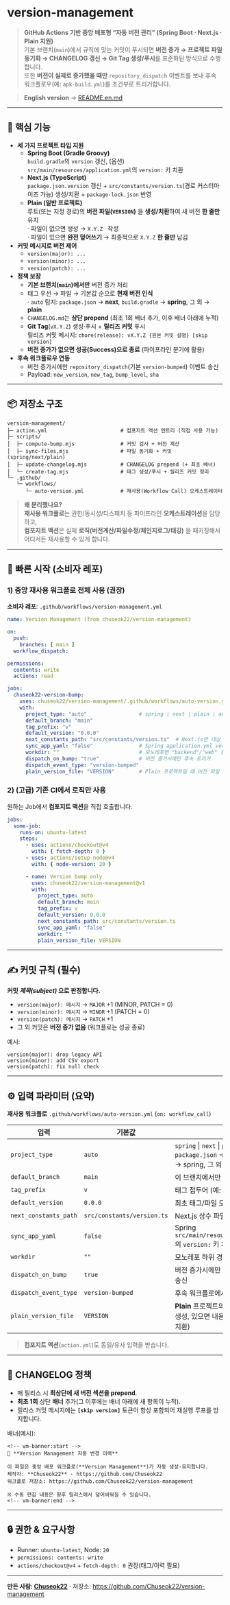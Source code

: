 # version-management

> **GitHub Actions 기반 중앙 배포형 “자동 버전 관리” (Spring Boot · Next.js · Plain 지원)**  
> 기본 브랜치(`main`)에서 규칙에 맞는 커밋이 푸시되면 **버전 증가 → 프로젝트 파일 동기화 → CHANGELOG 갱신 → Git Tag 생성/푸시**를 표준화된 방식으로 수행합니다.  
> 또한 **버전이 실제로 증가했을 때만** `repository_dispatch` 이벤트를 보내 후속 워크플로우(예: `apk-build.yml`)를 조건부로 트리거합니다.

> **English version** → [README.en.md](README.en.md)

---

## 🚀 핵심 기능

- **세 가지 프로젝트 타입 지원**
    - **Spring Boot (Gradle Groovy)**  
      `build.gradle`의 `version` 갱신, (옵션) `src/main/resources/application.yml`의 `version:` 키 치환
    - **Next.js (TypeScript)**  
      `package.json.version` 갱신 + `src/constants/version.ts`(경로 커스터마이즈 가능) 생성/치환 + `package-lock.json` 반영
    - **Plain (일반 프로젝트)**  
      루트(또는 지정 경로)의 **버전 파일(`VERSION`)** 을 **생성/치환**하여 새 버전 **한 줄만** 유지  
      · 파일이 없으면 생성 → `X.Y.Z
` 작성  
      · 파일이 있으면 **완전 덮어쓰기** → 최종적으로 `X.Y.Z` **한 줄만** 남김
- **커밋 메시지로 버전 제어**
    - `version(major): ...`
    - `version(minor): ...`
    - `version(patch): ...`
- **정책 보장**
    - **기본 브랜치(`main`)에서만** 버전 증가 처리
    - 태그 우선 → 파일 → 기본값 순으로 **현재 버전 인식**  
      · `auto` 탐지: `package.json` → **next**, `build.gradle` → **spring**, 그 외 → **plain**
    - `CHANGELOG.md`는 **상단 prepend** (최초 1회 배너 추가, 이후 배너 아래에 누적)
    - **Git Tag**(`vX.Y.Z`) 생성·푸시 + **릴리즈 커밋** 푸시  
      릴리즈 커밋 메시지: `chore(release): vX.Y.Z {원본 커밋 설명} [skip version]`
    - **버전 증가가 없으면 성공(Success)으로 종료** (파이프라인 분기에 활용)
- **후속 워크플로우 연동**
    - 버전 증가시에만 `repository_dispatch`(기본 `version-bumped`) 이벤트 송신
    - Payload: `new_version`, `new_tag`, `bump_level`, `sha`

---

## 📦 저장소 구조

```
version-management/
├─ action.yml                        # 컴포지트 액션 엔트리 (직접 사용 가능)
├─ scripts/
│  ├─ compute-bump.mjs               # 커밋 검사 + 버전 계산
│  ├─ sync-files.mjs                 # 파일 동기화 + 커밋 (spring/next/plain)
│  ├─ update-changelog.mjs           # CHANGELOG prepend (+ 최초 배너)
│  └─ create-tag.mjs                 # 태그 생성/푸시 + 릴리즈 커밋 정리
└─ .github/
   └─ workflows/
      └─ auto-version.yml            # 재사용(Workflow Call) 오케스트레이터
```
> **왜 분리했나요?**  
> **재사용 워크플로**는 권한/동시성/디스패치 등 파이프라인 **오케스트레이션**을 담당하고,  
> **컴포지트 액션**은 실제 **로직(버전계산/파일수정/체인지로그/태깅)** 을 패키징해서 어디서든 재사용할 수 있게 합니다.

---

## 🧭 빠른 시작 (소비자 레포)

### 1) 중앙 **재사용 워크플로** 전체 사용 (권장)

**소비자 레포**: `.github/workflows/version-management.yml`

```yaml
name: Version Management (from chuseok22/version-management)

on:
  push:
    branches: [ main ]
  workflow_dispatch:

permissions:
  contents: write
  actions: read

jobs:
  chuseok22-version-bump:
    uses: chuseok22/version-management/.github/workflows/auto-version.yml@v1
    with:
      project_type: "auto"                 # spring | next | plain | auto
      default_branch: "main"
      tag_prefix: "v"
      default_version: "0.0.0"
      next_constants_path: "src/constants/version.ts"  # Next.js만 대상
      sync_app_yaml: "false"               # Spring application.yml version 치환
      workdir: ""                          # 모노레포면 "backend"/"web" 등 하위 경로
      dispatch_on_bump: "true"             # 버전 증가시에만 후속 트리거
      dispatch_event_type: "version-bumped"
      plain_version_file: "VERSION"        # Plain 프로젝트일 때 버전 파일 경로
```

### 2) (고급) 기존 CI에서 **로직만** 사용

원하는 Job에서 **컴포지트 액션**을 직접 호출합니다.

```yaml
jobs:
  some-job:
    runs-on: ubuntu-latest
    steps:
      - uses: actions/checkout@v4
        with: { fetch-depth: 0 }
      - uses: actions/setup-node@v4
        with: { node-version: 20 }

      - name: Version bump only
        uses: chuseok22/version-management@v1
        with:
          project_type: auto
          default_branch: main
          tag_prefix: v
          default_version: 0.0.0
          next_constants_path: src/constants/version.ts
          sync_app_yaml: "false"
          workdir: ""
          plain_version_file: VERSION
```

---

## ✍️ 커밋 규칙 (필수)

**커밋 *제목(subject)* 으로 판정합니다.**

- `version(major): 메시지` → `MAJOR` +1 (MINOR, PATCH = 0)
- `version(minor): 메시지` → `MINOR` +1 (PATCH = 0)
- `version(patch): 메시지` → `PATCH` +1
- 그 외 커밋은 **버전 증가 없음** (워크플로는 성공 종료)

예시:
```
version(major): drop legacy API
version(minor): add CSV export
version(patch): fix null check
```

---

## ⚙️ 입력 파라미터 (요약)

**재사용 워크플로** `.github/workflows/auto-version.yml` (`on: workflow_call`)

| 입력 | 기본값 | 설명 |
|---|---|---|
| `project_type` | `auto` | `spring` \| `next` \| `plain` \| `auto`(자동 탐지: `package.json` → next, `build.gradle` → spring, 그 외 → plain) |
| `default_branch` | `main` | 이 브랜치에서만 버전 증가 처리 |
| `tag_prefix` | `v` | 태그 접두어 (예: `v1.2.3`) |
| `default_version` | `0.0.0` | 최초 태그/파일 모두 없을 때 시드 버전 |
| `next_constants_path` | `src/constants/version.ts` | Next.js 상수 파일 경로 |
| `sync_app_yaml` | `false` | Spring `src/main/resources/application.yml`의 `version:` 키 치환(존재 시) |
| `workdir` | `""` | 모노레포 하위 경로 (예: `backend`, `web`) |
| `dispatch_on_bump` | `true` | 버전 증가시에만 `repository_dispatch` 송신 |
| `dispatch_event_type` | `version-bumped` | 후속 워크플로에서 수신할 이벤트 타입 |
| `plain_version_file` | `VERSION` | **Plain** 프로젝트의 버전 파일 경로(없으면 생성, 있으면 내용 전체를 새 버전 한 줄로 치환) |

> **컴포지트 액션**(`action.yml`)도 동일/유사 입력을 받습니다.

---

## 🧩 CHANGELOG 정책

- 매 릴리스 시 **최상단에 새 버전 섹션을 prepend**.
- **최초 1회** 상단 **배너** 추가(그 이후에는 배너 아래에 새 항목이 누적).
- 릴리스 커밋 메시지에는 **`[skip version]`** 토큰이 항상 포함되어 재실행 루프를 방지합니다.

배너(예시):
```
<!-- vm-banner:start -->
🔧 **Version Management 자동 변경 이력**

이 파일은 중앙 배포 워크플로(**Version Management**)가 자동 생성·유지합니다.
제작자: **Chuseok22** · https://github.com/Chuseok22
워크플로 저장소: https://github.com/Chuseok22/version-management

※ 수동 편집 내용은 향후 릴리스에서 덮어씌워질 수 있습니다.
<!-- vm-banner:end -->
```

---

## 🔒 권한 & 요구사항

- Runner: `ubuntu-latest`, Node: `20`
- `permissions: contents: write`
- `actions/checkout@v4` + `fetch-depth: 0` 권장(태그/이력 필요)

---

**만든 사람: [Chuseok22](https://github.com/Chuseok22)** · 저장소: https://github.com/Chuseok22/version-management
